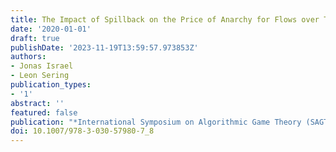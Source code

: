 ```yaml
---
title: The Impact of Spillback on the Price of Anarchy for Flows over Time
date: '2020-01-01'
draft: true
publishDate: '2023-11-19T13:59:57.973853Z'
authors:
- Jonas Israel
- Leon Sering
publication_types:
- '1'
abstract: ''
featured: false
publication: "*International Symposium on Algorithmic Game Theory (SAGT'20)*"
doi: 10.1007/978-3-030-57980-7_8
---
```


